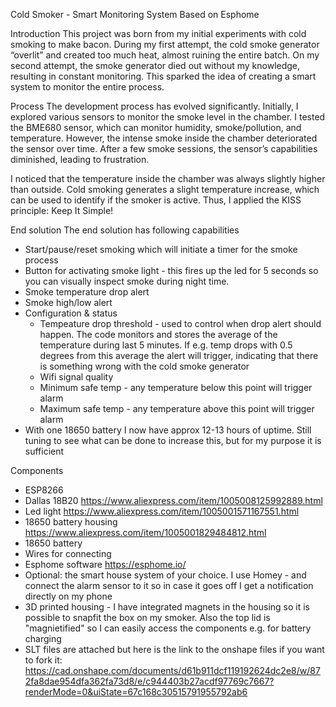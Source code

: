 Cold Smoker - Smart Monitoring System Based on Esphome

Introduction
This project was born from my initial experiments with cold smoking to make bacon. During my first attempt, the cold smoke generator “overlit” and created too much heat, almost ruining the entire batch. On my second attempt, the smoke generator died out without my knowledge, resulting in constant monitoring. This sparked the idea of creating a smart system to monitor the entire process.

Process
The development process has evolved significantly. Initially, I explored various sensors to monitor the smoke level in the chamber. I tested the BME680 sensor, which can monitor humidity, smoke/pollution, and temperature. However, the intense smoke inside the chamber deteriorated the sensor over time. After a few smoke sessions, the sensor’s capabilities diminished, leading to frustration.

I noticed that the temperature inside the chamber was always slightly higher than outside. Cold smoking generates a slight temperature increase, which can be used to identify if the smoker is active. Thus, I applied the KISS principle: Keep It Simple! 

End solution
The end solution has following capabilities
- Start/pause/reset smoking which will initiate a timer for the smoke process
- Button for activating smoke light - this fires up the led for 5 seconds so you can visually inspect smoke during night time.
- Smoke temperature drop alert
- Smoke high/low alert
- Configuration & status
  - Tempeature drop threshold - used to control when drop alert should happen. The code monitors and stores the average of the temperature during last 5 minutes. If e.g. temp drops with 0.5 degrees from 
    this average the alert will trigger, indicating that there is something wrong with the cold smoke generator
  - Wifi signal quality
  - Minimum safe temp - any temperature below this point will trigger alarm
  - Maximum safe temp - any temperature above this point will trigger alarm
- With one 18650 battery I now have approx 12-13 hours of uptime. Still tuning to see what can be done to increase this, but for my purpose it is sufficient

Components
- ESP8266 
- Dallas 18B20 https://www.aliexpress.com/item/1005008125992889.html
- Led light https://www.aliexpress.com/item/1005001571167551.html
- 18650 battery housing https://www.aliexpress.com/item/1005001829484812.html
- 18650 battery
- Wires for connecting
- Esphome software https://esphome.io/
- Optional: the smart house system of your choice. I use Homey - and connect the alarm sensor to it so in case it goes off I get a notification directly on my phone
- 3D printed housing - I have integrated magnets in the housing so it is possible to snapfit the box on my smoker. Also the top lid is "magnietified" so I can easily access the components e.g. for battery charging
- SLT files are attached but here is the link to the onshape files if you want to fork it: https://cad.onshape.com/documents/d61b911dcf119192624dc2e8/w/872fa8dae954dfa362fa73d8/e/c944403b27acdf97769c7667?renderMode=0&uiState=67c168c30515791955792ab6

